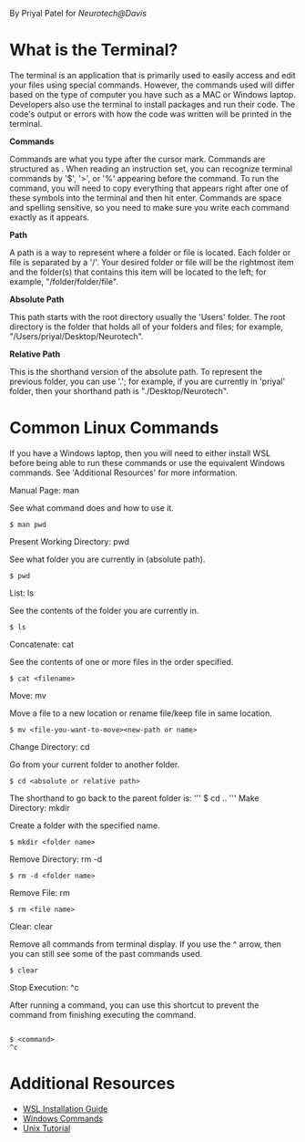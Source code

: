 By Priyal Patel for _Neurotech@Davis_

# What is the Terminal?

The terminal is an application that is primarily used to easily access and edit your files using special commands. However, the commands used will differ based on the type of computer you have such as a MAC or Windows laptop. Developers also use the terminal to install packages and run their code. The code's output or errors with how the code was written will be printed in the terminal.

**Commands**

Commands are what you type after the cursor mark. Commands are structured as <abbreviated action> <inputs>. When reading an instruction set, you can recognize terminal commands by '$', '>', or '%' appearing before the command. To run the command, you will need to copy everything that appears right after one of these symbols into the terminal and then hit enter. Commands are space and spelling sensitive, so you need to make sure you write each command exactly as it appears.

**Path**

A path is a way to represent where a folder or file is located. Each folder or file is separated by a '/'. Your desired folder or file will be the rightmost item and the folder(s) that contains this item will be located to the left; for example, "/folder/folder/file".

**Absolute Path**

This path starts with the root directory usually the 'Users' folder. The root directory is the folder that holds all of your folders and files; for example, "/Users/priyal/Desktop/Neurotech".

**Relative Path**

This is the shorthand version of the absolute path. To represent the previous folder, you can use '.'; for example, if you are currently in 'priyal' folder, then your shorthand path is "./Desktop/Neurotech".

# Common Linux Commands

If you have a Windows laptop, then you will need to either install WSL before being able to run these commands or use the equivalent Windows commands. See 'Additional Resources' for more information.

Manual Page: man

See what command does and how to use it.

```
$ man pwd
```

Present Working Directory: pwd

See what folder you are currently in (absolute path).

```
$ pwd
```

List: ls

See the contents of the folder you are currently in.

```
$ ls
```

Concatenate: cat

See the contents of one or more files in the order specified.

```
$ cat <filename>
```

Move: mv

Move a file to a new location or rename file/keep file in same location.

```
$ mv <file-you-want-to-move><new-path or name>
```

Change Directory: cd

Go from your current folder to another folder.

```
$ cd <absolute or relative path>
```

The shorthand to go back to the parent folder is:
'''
$ cd ..
'''
Make Directory: mkdir

Create a folder with the specified name.

```
$ mkdir <folder name>
```

Remove Directory: rm -d

```
$ rm -d <folder name>
```

Remove File: rm

```
$ rm <file name>

```

Clear: clear

Remove all commands from terminal display. If you use the ^ arrow, then you can still see some of the past commands used.

```
$ clear
```

Stop Execution: ^c

After running a command, you can use this shortcut to prevent the command from finishing executing the command.

```

$ <command>
^c

```

# Additional Resources

- [WSL Installation Guide](https://learn.microsoft.com/en-us/windows/wsl/install)
- [Windows Commands](https://learn.microsoft.com/en-us/windows-server/administration/windows-commands/windows-commands)
- [Unix Tutorial](https://info-ee.surrey.ac.uk/Teaching/Unix/index.html)
